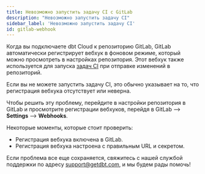 ```yaml
---
title: Невозможно запустить задачу CI с GitLab
description: "Невозможно запустить задачу CI"
sidebar_label: 'Невозможно запустить задачу CI'
id: gitlab-webhook
---
```


Когда вы подключаете dbt Cloud к репозиторию GitLab, GitLab автоматически регистрирует вебхук в фоновом режиме, который можно просмотреть в настройках репозитория. Этот вебхук также используется для запуска [задач CI](/docs/deploy/ci-jobs) при отправке изменений в репозиторий.

Если вы не можете запустить задачу CI, это обычно указывает на то, что регистрация вебхука отсутствует или неверна.

Чтобы решить эту проблему, перейдите в настройки репозитория в GitLab и просмотрите регистрации вебхуков, перейдя в GitLab --> **Settings** --> **Webhooks**.

Некоторые моменты, которые стоит проверить:

- Регистрация вебхука включена в GitLab.
- Регистрация вебхука настроена с правильным URL и секретом.

Если проблема все еще сохраняется, свяжитесь с нашей службой поддержки по адресу support@getdbt.com, и мы будем рады помочь!